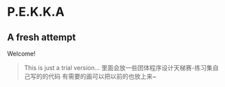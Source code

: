 # P.E.K.K.A
## A fresh attempt
Welcome! 
> This is just a trial version...
里面会放一些团体程序设计天梯赛-练习集自己写的的代码 有需要的画可以把以前的也放上来~
